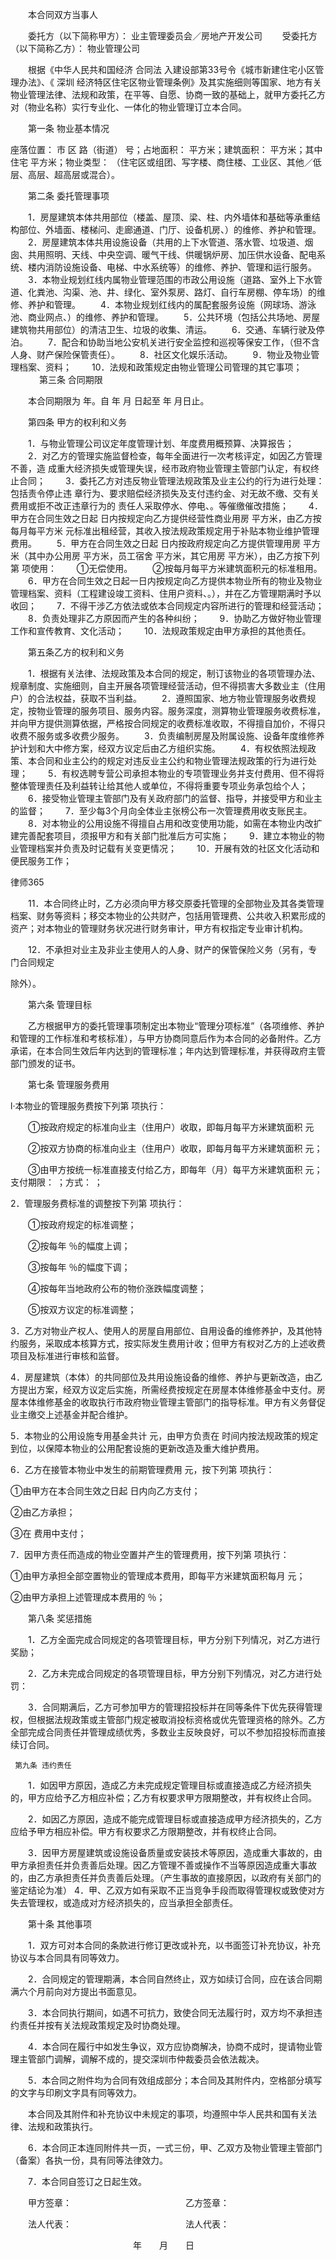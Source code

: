 
 　　本合同双方当事人
 
 
 　　委托方（以下简称甲方）： 业主管理委员会／房地产开发公司
 　　受委托方（以下简称乙方）： 物业管理公司
 
 
 　　根据《中华人民共和国经济
合同法
入建设部第33号令《城市新建住宅小区管理办法》、《
深圳
经济特区住宅区物业管理条例》及其实施细则等国家、地方有关物业管理法律、法规和政策，在平等、自愿、协商一致的基础上，就甲方委托乙方对（物业名称）实行专业化、一体化的物业管理订立本合同。
 
 
 　　第一条 物业基本情况
 
 座落位置： 市 区 路（街道） 号；占地面积： 平方米；建筑面积： 平方米；其中住宅 平方米；物业类型： （住宅区或组团、写字楼、商住楼、工业区、其他／低层、高层、超高层或混合）。
 
  
 　　第二条 委托管理事项
 
 　　1．房屋建筑本体共用部位（楼盖、屋顶、梁、柱、内外墙体和基础等承重结构部位、外墙面、楼梯问、走廊通道、门厅、设备机房、）的维修、养护和管理。
 　　2．房屋建筑本体共用设施设备（共用的上下水管道、落水管、垃圾道、烟囱、共用照明、天线、中央空调、暖气干线、供暖锅炉房、加压供水设备、配电系统、楼内消防设施设备、电梯、中水系统等）的维修、养护、管理和运行服务。
 　　3．本物业规划红线内属物业管理范围的市政公用设施（道路、室外上下水管道、化粪池、沟渠、池、井、绿化、室外泵房、路灯、自行车房棚、停车场）的维修、养护和管理。 
 　　4．本物业规划红线内的属配套服务设施（网球场、游泳池、商业网点、）的维修、养护和管理。
 　　5．公共环境（包括公共场地、房屋建筑物共用部位）的清洁卫生、垃圾的收集、清运。
 　　6．交通、车辆行驶及停泊。
 　　7．配合和协助当地公安机关进行安全监控和巡视等保安工作，（但不含人身、财产保险保管责任）。
 　　8．社区文化娱乐活动。
 　　9．物业及物业管理档案、资料；
 　　10．法规和政策规定由物业管理公司管理的其它事项；
 　
 　　第三条 合同期限
 
 　　本合同期限为 年。自 年 月 日起至 年 月日止。
 
 
 　　第四条 甲方的权利和义务
 
 
 　　1．与物业管理公司议定年度管理计划、年度费用概预算、决算报告；
 　　2．对乙方的管理实施监督检查，每年全面进行一次考核评定，如因乙方管理不善，造
 成重大经济损失或管理失误，经市政府物业管理主管部门认定，有权终止合同；
 　　3．委托乙方对违反物业管理法规政策及业主公约的行为进行处理：包括责令停止违
 章行为、要求赔偿经济损失及支付违约金、对无故不缴、交有关费用或拒不改正违章行为的 
 责任人采取停水、停电、。等催缴催改措施；
 　　4．甲方在合同生效之日起 日内按规定向乙方提供经营性商业用房 平方米，由乙方按每月每平方米 元标准出租经营，其收入按法规政策规定用于补贴本物业维护管理费用。
 　　5．甲方在合同生效之日起 日内按政府规定向乙方提供管理用房 平方米（其中办公用房 平方米，员工宿舍 平方米，其它用房 平方米），由乙方按下列第 项使用：
 　　①无偿使用。
 　　②按每月每平方米建筑面积元的标准租用。
 　　6．甲方在合同生效之日起一日内按规定向乙方提供本物业所有的物业及物业管理档案、资料（工程建设竣工资料、住用户资料、。），并在乙方管理期满时予以收回； 
 　　7．不得干涉乙方依法或依本合同规定内容所进行的管理和经营活动；
 　　8．负责处理非乙方原因而产生的各种纠纷；
 　　9．协助乙方做好物业管理工作和宣传教育、文化活动；
 　　10．法规政策规定由甲方承担的其他责任。
 
 
 
 　　第五条乙方的权利和义务
 
 
 　　1．根据有关法律、法规政策及本合同的规定，制订该物业的各项管理办法、规章制度、实施细则，自主开展各项管理经营活动，但不得损害大多数业主（住用户）的合法权益，获取不当利益。
 　　2．遵照国家、地方物业管理服务收费规定，按物业管理的服务项目、服务内容。服务深度，测算物业管理服务收费标准，并向甲方提供测算依据，严格按合同规定的收费标准收取，不得擅自加价，不得只收费不服务或多收费少服务。
 　　3．负责编制房屋及附属设施、设备年度维修养护计划和大中修方案，经双方议定后由乙方组织实施。
 　　4．有权依照法规政策、本合同和业主公约的规定对违反业主公约和物业管理法规政策的行为进行处理；
 　　5．有权选聘专营公司承担本物业的专项管理业务并支付费用、但不得将整体管理责任及利益转让给其他人或单位，不得将重要专项业务承包给个人； 
 　　6．接受物业管理主管部门及有关政府部门的监督、指导，并接受甲方和业主的监督；
 　　7．至少每3个月向全体业主张榜公布一次管理费用收支账民主。
 　　8．对本物业的公用设施不得擅自占用和改变使用功能，如需在本物业内改扩建完善配套项目，须报甲方和有关部门批准后方可实施； 
 　　9．建立本物业的物业管理档案并负责及时记载有关变更情况；
 　　10．开展有效的社区文化活动和便民服务工作；




 
律师365






 　　11．本合同终止时，乙方必须向甲方移交原委托管理的全部物业及其各类管理档案、财务等资料；移交本物业的公共财产，包括用管理费、公共收入积累形成的资产；对本物业的管理财务状况进行财务审计，甲方有权指定专业审计机构。 

 　　12．不承担对业主及非业主使用人的人身、财产的保管保险义务（另有，专门合同规定

 除外）。

 

 

 　　第六条 管理目标

 

 

 　　乙方根据甲方的委托管理事项制定出本物业“管理分项标准”（各项维修、养护和管理的工作标准和考核标准），与甲方协商同意后作为本合同的必备附件。乙方承诺，在本合同生效后年内达到的管理标准；年内达到管理标准，并获得政府主管部门颁发的证书。 

 

 

 　　第七条 管理服务费用

 

 

 l·本物业的管理服务费按下列第 项执行：

 

 　　①按政府规定的标准向业主（住用户）收取，即每月每平方米建筑面积 元

 　　②按双方协商的标准向业主（住用户）收取，即每月每平方米建筑面积 元；

 　　③由甲方按统一标准直接支付给乙方，即每年（月）每平方米建筑面积 元；支付期限： ；方式： ；

 

 2．管理服务费标准的调整按下列第 项执行：

 

 　　①按政府规定的标准调整；

 　　②按每年 ％的幅度上调；

 　　③按每年 ％的幅度下调；

 　　④按每年当地政府公布的物价涨跌幅度调整；

 　　⑤按双方议定的标准调整；

 

 3．乙方对物业产权人、使用人的房屋自用部位、自用设备的维修养护，及其他特约服务，采取成本核算方式，按实际发生费用计收；但甲方有权对乙方的上述收费项目及标准进行审核和监督。 

 

 4．房屋建筑（本体）的共同部位及共用设施设备的维修、养护与更新改造，由乙方提出方案，经双方议定后实施，所需经费按规定在房屋本体维修基金中支付。房屋本体维修基金的收取执行市政府物业管理主管部门的指导标准。甲方有义务督促业主缴交上述基金并配合维护。

 

 5．本物业的公用设施专用基金共计 元，由甲方负责在 时间内按法规政策的规定到位，以保障本物业的公用配套设施的更新改造及重大维护费用。

 

 6．乙方在接管本物业中发生的前期管理费用 元，按下列第 项执行：

 ①由甲方在本合同生效之日起 日内向乙方支付；

 ②由乙方承担；

 ③在 费用中支付； 

 

 7．因甲方责任而造成的物业空置并产生的管理费用，按下列第 项执行：

 ①由甲方承担全部空置物业的管理成本费用，即每平方米建筑面积每月 元；

 ②由甲方承担上述管理成本费用的 ％；

 

 

 

 　　第八条 奖惩措施

 

 

 　　1．乙方全面完成合同规定的各项管理目标，甲方分别下列情况，对乙方进行奖励；

 

 　　2．乙方未完成合同规定的各项管理目标，甲方分别下列情况，对乙方进行处罚：

 

 　　3．合同期满后，乙方可参加甲方的管理招投标并在同等条件下优先获得管理权，但根据法规政策或主管部门规定被取消投标资格或优先管理资格的除外。乙方全部完成合同责任并管理成绩优秀，多数业主反映良好，可以不参加招投标而直接续订合同。 

 

 

     第九条 违约责任

 

 

 　　1．如因甲方原因，造成乙方未完成规定管理目标或直接造成乙方经济损失的，甲方应给予乙方相应补偿；乙方有权要求甲方限期整改，并有权终止合同。 

 　　2．如因乙方原因，造成不能完成管理目标或直接造成甲方经济损失的，乙方应给予甲方相应补偿。甲方有权要求乙方限期整改，并有权终止合同。

 　　3．因甲方房屋建筑或设施设备质量或安装技术等原因，造成重大事故的，由甲方承担责任并负责善后处理。因乙方管理不善或操作不当等原因造成重大事故的，由乙方承担责任并负责善后处理。（产生事故的直接原因，以政府有关部门的鉴定结论为准） 4．甲、乙双方如有采取不正当竞争手段而取得管理权或致使对方失去管理权，或造成对方经济损失的，应当承担全部责任。 

 

 

 　　第十条 其他事项

 

 

 　　1．双方可对本合同的条款进行修订更改或补充，以书面签订补充协议，补充协议与本合同具有同等效力。

 

 

 　　2．合同规定的管理期满，本合同自然终止，双方如续订合同，应在该合同期满六个月前向对方提出书面意见。

 

 

 　　3．本合同执行期间，如遇不可抗力，致使合同无法履行时，双方均不承担违约责任并按有关法规政策规定及时协商处理。

 

 

 　　4．本合同在履行中如发生争议，双方应协商解决，协商不成时，提请物业管理主管部门调解，调解不成的，提交深圳市仲裁委员会依法裁决。 

 

 

 　　5．本合同之附件均为合同有效组成部分；本合同及其附件内，空格部分填写的文字与印刷文字具有同等效力。

 

 　　本合同及其附件和补充协议中未规定的事项，均遵照中华人民共和国有关法律、法规和政策执行。

 

 

 　　6．本合同正本连同附件共一页，一式三份，甲、乙双方及物业管理主管部门（备案）各执一份，具有同等法律效力。 

 

 

 　　7．本合同自签订之日起生效。

 

 

 　　甲方签章：　　　　　　　　　　　　　乙方签章：

 

 　　法人代表：　　　　　　　　　　　　　法人代表：

 

 　　　　　　　　　　　　　　年　　月　　日

 


 

 
 
 
 
 
  


  
 

  


  


  
 
 
 
 


